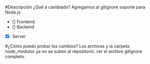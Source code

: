 #Descripción 
¿Qué a cambiado?
Agregamos al gitignore soporte para Node.js
- [] Frontend
- [] Backend
- [x] Server 

#¿Cómo puedo probar los cambios?
Los archivos y la carpeta node_modulos ya no se suben al repositorio, ver el archivo gitignore completo.
